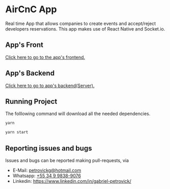 # AirCnC App

Real time App that allows companies to create events and accept/reject developers reservations. This app makes use of React Native and Socket.io.

## App's Front

[Click here to go to the app's frontend.][frontend]

## App's Backend

[Click here to go to app's backend(Server).][server]

## Running Project

The folllowing command will download all the needed dependencies.

```bash
yarn
```

```bash
yarn start
```

## Reporting issues and bugs

Issues and bugs can be reported making pull-requests, via

- E-Mail: [petrovickg@hotmail.com][email]
- Whatsapp: [+55 34 9 9838-9076][whatsapp]
- Linkedin: <https://www.linkedin.com/in/gabriel-petrovick/>

[whatsapp]: https://api.whatsapp.com/send?phone=5534998389076
[email]: mailto:petrovickg@hotmail.com
[server]: https://github.com/petrovick/aircnc.NodeJS
[frontend]: https://github.com/petrovick/aircnc.ReactJS
[mobileclient]: https://github.com/petrovick/aircnc.ReactNative

